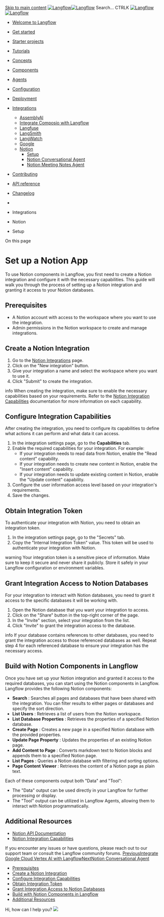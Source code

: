 [Skip to main content](https://docs.langflow.org/integrations/notion/<#__docusaurus_skipToContent_fallback>)
[![Langflow](https://docs.langflow.org/img/langflow-logo-black.svg)![Langflow](https://docs.langflow.org/img/langflow-logo-white.svg)](https://docs.langflow.org/integrations/notion/</>)
[](https://docs.langflow.org/integrations/notion/<https:/github.com/langflow-ai/langflow>)[](https://docs.langflow.org/integrations/notion/<https:/twitter.com/langflow_ai>)[](https://docs.langflow.org/integrations/notion/<https:/discord.gg/EqksyE2EX9>)
Search...
CTRLK
[![Langflow](https://docs.langflow.org/img/langflow-logo-black.svg)![Langflow](https://docs.langflow.org/img/langflow-logo-white.svg)](https://docs.langflow.org/integrations/notion/</>)
  * [Welcome to Langflow](https://docs.langflow.org/integrations/notion/</>)
  * [Get started](https://docs.langflow.org/integrations/notion/</get-started-installation>)
  * [Starter projects](https://docs.langflow.org/integrations/notion/</starter-projects-basic-prompting>)
  * [Tutorials](https://docs.langflow.org/integrations/notion/</tutorials-blog-writer>)
  * [Concepts](https://docs.langflow.org/integrations/notion/</concepts-overview>)
  * [Components](https://docs.langflow.org/integrations/notion/</components-agents>)
  * [Agents](https://docs.langflow.org/integrations/notion/</agents-overview>)
  * [Configuration](https://docs.langflow.org/integrations/notion/</configuration-api-keys>)
  * [Deployment](https://docs.langflow.org/integrations/notion/</Deployment/deployment-docker>)
  * [Integrations](https://docs.langflow.org/integrations/notion/</integrations-assemblyai>)
    * [AssemblyAI](https://docs.langflow.org/integrations/notion/</integrations-assemblyai>)
    * [Integrate Composio with Langflow](https://docs.langflow.org/integrations/notion/</integrations-composio>)
    * [Langfuse](https://docs.langflow.org/integrations/notion/</integrations-langfuse>)
    * [LangSmith](https://docs.langflow.org/integrations/notion/</integrations-langsmith>)
    * [LangWatch](https://docs.langflow.org/integrations/notion/</integrations-langwatch>)
    * [Google](https://docs.langflow.org/integrations/notion/</integrations-setup-google-oauth-langflow>)
    * [Notion](https://docs.langflow.org/integrations/notion/</integrations/notion/setup>)
      * [Setup](https://docs.langflow.org/integrations/notion/</integrations/notion/setup>)
      * [Notion Conversational Agent](https://docs.langflow.org/integrations/notion/</integrations/notion/notion-agent-conversational>)
      * [Notion Meeting Notes Agent](https://docs.langflow.org/integrations/notion/</integrations/notion/notion-agent-meeting-notes>)
  * [Contributing](https://docs.langflow.org/integrations/notion/</contributing-community>)
  * [API reference](https://docs.langflow.org/integrations/notion/</api-reference-api-examples>)
  * [Changelog](https://docs.langflow.org/integrations/notion/<https:/github.com/langflow-ai/langflow/releases/latest>)


  * [](https://docs.langflow.org/integrations/notion/</>)
  * Integrations
  * Notion
  * Setup


On this page
# Set up a Notion App
To use Notion components in Langflow, you first need to create a Notion integration and configure it with the necessary capabilities. This guide will walk you through the process of setting up a Notion integration and granting it access to your Notion databases.
## Prerequisites[​](https://docs.langflow.org/integrations/notion/<#prerequisites> "Direct link to Prerequisites")
  * A Notion account with access to the workspace where you want to use the integration.
  * Admin permissions in the Notion workspace to create and manage integrations.


## Create a Notion Integration[​](https://docs.langflow.org/integrations/notion/<#create-a-notion-integration> "Direct link to Create a Notion Integration")
  1. Go to the [Notion Integrations](https://docs.langflow.org/integrations/notion/<https:/www.notion.com/my-integrations>) page.
  2. Click on the "New integration" button.
  3. Give your integration a name and select the workspace where you want to use it.
  4. Click "Submit" to create the integration.


info
When creating the integration, make sure to enable the necessary capabilities based on your requirements. Refer to the [Notion Integration Capabilities](https://docs.langflow.org/integrations/notion/<https:/developers.notion.com/reference/capabilities>) documentation for more information on each capability.
## Configure Integration Capabilities[​](https://docs.langflow.org/integrations/notion/<#configure-integration-capabilities> "Direct link to Configure Integration Capabilities")
After creating the integration, you need to configure its capabilities to define what actions it can perform and what data it can access.
  1. In the integration settings page, go to the **Capabilities** tab.
  2. Enable the required capabilities for your integration. For example: 
     * If your integration needs to read data from Notion, enable the "Read content" capability.
     * If your integration needs to create new content in Notion, enable the "Insert content" capability.
     * If your integration needs to update existing content in Notion, enable the "Update content" capability.
  3. Configure the user information access level based on your integration's requirements.
  4. Save the changes.


## Obtain Integration Token[​](https://docs.langflow.org/integrations/notion/<#obtain-integration-token> "Direct link to Obtain Integration Token")
To authenticate your integration with Notion, you need to obtain an integration token.
  1. In the integration settings page, go to the "Secrets" tab.
  2. Copy the "Internal Integration Token" value. This token will be used to authenticate your integration with Notion.


warning
Your integration token is a sensitive piece of information. Make sure to keep it secure and never share it publicly. Store it safely in your Langflow configuration or environment variables.
## Grant Integration Access to Notion Databases[​](https://docs.langflow.org/integrations/notion/<#grant-integration-access-to-notion-databases> "Direct link to Grant Integration Access to Notion Databases")
For your integration to interact with Notion databases, you need to grant it access to the specific databases it will be working with.
  1. Open the Notion database that you want your integration to access.
  2. Click on the "Share" button in the top-right corner of the page.
  3. In the "Invite" section, select your integration from the list.
  4. Click "Invite" to grant the integration access to the database.


info
If your database contains references to other databases, you need to grant the integration access to those referenced databases as well. Repeat step 4 for each referenced database to ensure your integration has the necessary access.
## Build with Notion Components in Langflow[​](https://docs.langflow.org/integrations/notion/<#build-with-notion-components-in-langflow> "Direct link to Build with Notion Components in Langflow")
Once you have set up your Notion integration and granted it access to the required databases, you can start using the Notion components in Langflow.
Langflow provides the following Notion components:
  * **Search** : Searches all pages and databases that have been shared with the integration. You can filter results to either pages or databases and specify the sort direction.
  * **List Users** : Retrieves a list of users from the Notion workspace.
  * **List Database Properties** : Retrieves the properties of a specified Notion database.
  * **Create Page** : Creates a new page in a specified Notion database with the provided properties.
  * **Update Page Property** : Updates the properties of an existing Notion page.
  * **Add Content to Page** : Converts markdown text to Notion blocks and appends them to a specified Notion page.
  * **List Pages** : Queries a Notion database with filtering and sorting options.
  * **Page Content Viewer** : Retrieves the content of a Notion page as plain text.


Each of these components output both "Data" and "Tool":
  * The "Data" output can be used directly in your Langflow for further processing or display.
  * The "Tool" output can be utilized in Langflow Agents, allowing them to interact with Notion programmatically.


## Additional Resources[​](https://docs.langflow.org/integrations/notion/<#additional-resources> "Direct link to Additional Resources")
  * [Notion API Documentation](https://docs.langflow.org/integrations/notion/<https:/developers.notion.com/docs/getting-started>)
  * [Notion Integration Capabilities](https://docs.langflow.org/integrations/notion/<https:/developers.notion.com/reference/capabilities>)


If you encounter any issues or have questions, please reach out to our support team or consult the Langflow community forums.
[PreviousIntegrate Google Cloud Vertex AI with Langflow](https://docs.langflow.org/integrations/notion/</integrations-setup-google-cloud-vertex-ai-langflow>)[NextNotion Conversational Agent](https://docs.langflow.org/integrations/notion/</integrations/notion/notion-agent-conversational>)
  * [Prerequisites](https://docs.langflow.org/integrations/notion/<#prerequisites>)
  * [Create a Notion Integration](https://docs.langflow.org/integrations/notion/<#create-a-notion-integration>)
  * [Configure Integration Capabilities](https://docs.langflow.org/integrations/notion/<#configure-integration-capabilities>)
  * [Obtain Integration Token](https://docs.langflow.org/integrations/notion/<#obtain-integration-token>)
  * [Grant Integration Access to Notion Databases](https://docs.langflow.org/integrations/notion/<#grant-integration-access-to-notion-databases>)
  * [Build with Notion Components in Langflow](https://docs.langflow.org/integrations/notion/<#build-with-notion-components-in-langflow>)
  * [Additional Resources](https://docs.langflow.org/integrations/notion/<#additional-resources>)


Hi, how can I help you?
![](https://docs.langflow.org/img/langflow-icon-black-transparent.svg)
